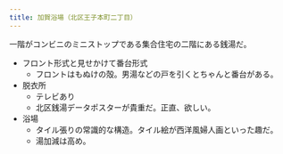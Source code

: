 ```yaml
---
title: 加賀浴場（北区王子本町二丁目）
---
```


一階がコンビニのミニストップである集合住宅の二階にある銭湯だ。

* フロント形式と見せかけて番台形式
  * フロントはもぬけの殻。男湯などの戸を引くとちゃんと番台がある。
* 脱衣所
  * テレビあり
  * 北区銭湯データポスターが貴重だ。正直、欲しい。
* 浴場
  * タイル張りの常識的な構造。タイル絵が西洋風婦人画といった趣だ。
  * 湯加減は高め。

